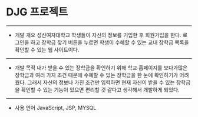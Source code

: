 # DJG 프로젝트
---
* 개발 개요
성신여자대학교 학생들이 자신의 정보를 기입한 후 회원가입을 한다. 로그인을 하고 장학금 찾기 버튼을 누르면 학생이 수혜할 수 있는 교내 장학금 목록을 확인할 수 있는 웹 사이트이다.
---
* 개발 목적
내가 받을 수 있는 장학금을 확인하기 위해 학교 홈페이지를 보다가많은 장학금과 여러 가지 조건 때문에 수혜할 수 있는 장학금을 한 눈에 확인하기가 어려웠다. 그래서 자신의 정보나 가진 조건만 입력하면 현재 자신이 받을 수 있는 장학금을 확인할 수 있는 기능이 있으면 편리할 것 같다고 생각해서 개발하게 되었다.
---
* 사용 언어
JavaScript, JSP, MYSQL
